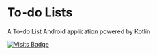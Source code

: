 # To-do Lists

A To-do List Android application powered by Kotlin

[![Visits Badge](https://badges.pufler.dev/visits/kevinadhiguna/to-do-lists)](https://github.com/kevinadhiguna)
